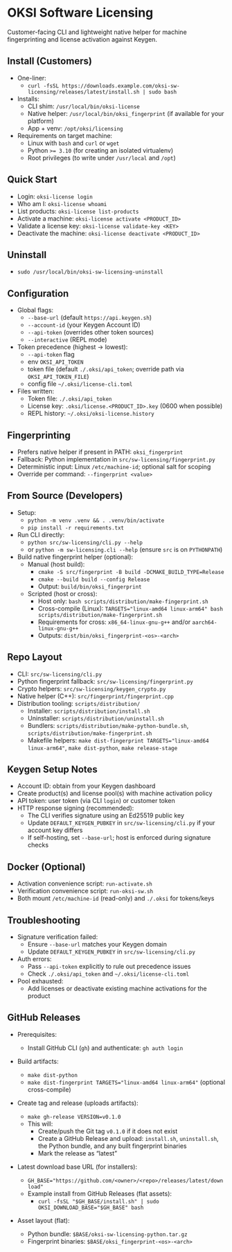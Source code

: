 # OKSI Software Licensing

Customer-facing CLI and lightweight native helper for machine fingerprinting and license activation against Keygen.

## Install (Customers)

- One-liner:
  - `curl -fsSL https://downloads.example.com/oksi-sw-licensing/releases/latest/install.sh | sudo bash`
- Installs:
  - CLI shim: `/usr/local/bin/oksi-license`
  - Native helper: `/usr/local/bin/oksi_fingerprint` (if available for your platform)
  - App + venv: `/opt/oksi/licensing`
- Requirements on target machine:
  - Linux with `bash` and `curl` or `wget`
  - Python `>= 3.10` (for creating an isolated virtualenv)
  - Root privileges (to write under `/usr/local` and `/opt`)

## Quick Start

- Login: `oksi-license login`
- Who am I: `oksi-license whoami`
- List products: `oksi-license list-products`
- Activate a machine: `oksi-license activate <PRODUCT_ID>`
- Validate a license key: `oksi-license validate-key <KEY>`
- Deactivate the machine: `oksi-license deactivate <PRODUCT_ID>`

## Uninstall

- `sudo /usr/local/bin/oksi-sw-licensing-uninstall`

## Configuration

- Global flags:
  - `--base-url` (default `https://api.keygen.sh`)
  - `--account-id` (your Keygen Account ID)
  - `--api-token` (overrides other token sources)
  - `--interactive` (REPL mode)
- Token precedence (highest → lowest):
  - `--api-token` flag
  - env `OKSI_API_TOKEN`
  - token file (default `./.oksi/api_token`; override path via `OKSI_API_TOKEN_FILE`)
  - config file `~/.oksi/license-cli.toml`
- Files written:
  - Token file: `./.oksi/api_token`
  - License key: `.oksi/license.<PRODUCT_ID>.key` (0600 when possible)
  - REPL history: `~/.oksi/oksi-license.history`

## Fingerprinting

- Prefers native helper if present in PATH: `oksi_fingerprint`
- Fallback: Python implementation in `src/sw-licensing/fingerprint.py`
- Deterministic input: Linux `/etc/machine-id`; optional salt for scoping
- Override per command: `--fingerprint <value>`

## From Source (Developers)

- Setup:
  - `python -m venv .venv && . .venv/bin/activate`
  - `pip install -r requirements.txt`
- Run CLI directly:
  - `python src/sw-licensing/cli.py --help`
  - or `python -m sw-licensing.cli --help` (ensure `src` is on `PYTHONPATH`)
- Build native fingerprint helper (optional):
  - Manual (host build):
    - `cmake -S src/fingerprint -B build -DCMAKE_BUILD_TYPE=Release`
    - `cmake --build build --config Release`
    - Output: `build/bin/oksi_fingerprint`
  - Scripted (host or cross):
    - Host only: `bash scripts/distribution/make-fingerprint.sh`
    - Cross-compile (Linux): `TARGETS="linux-amd64 linux-arm64" bash scripts/distribution/make-fingerprint.sh`
    - Requirements for cross: `x86_64-linux-gnu-g++` and/or `aarch64-linux-gnu-g++`
    - Outputs: `dist/bin/oksi_fingerprint-<os>-<arch>`

## Repo Layout

- CLI: `src/sw-licensing/cli.py`
- Python fingerprint fallback: `src/sw-licensing/fingerprint.py`
- Crypto helpers: `src/sw-licensing/keygen_crypto.py`
- Native helper (C++): `src/fingerprint/fingerprint.cpp`
- Distribution tooling: `scripts/distribution/`
  - Installer: `scripts/distribution/install.sh`
  - Uninstaller: `scripts/distribution/uninstall.sh`
  - Bundlers: `scripts/distribution/make-python-bundle.sh`, `scripts/distribution/make-fingerprint.sh`
  - Makefile helpers: `make dist-fingerprint TARGETS="linux-amd64 linux-arm64"`, `make dist-python`, `make release-stage`

## Keygen Setup Notes

- Account ID: obtain from your Keygen dashboard
- Create product(s) and license pool(s) with machine activation policy
- API token: user token (via CLI `login`) or customer token
- HTTP response signing (recommended):
  - The CLI verifies signature using an Ed25519 public key
  - Update `DEFAULT_KEYGEN_PUBKEY` in `src/sw-licensing/cli.py` if your account key differs
  - If self-hosting, set `--base-url`; host is enforced during signature checks

## Docker (Optional)

- Activation convenience script: `run-activate.sh`
- Verification convenience script: `run-oksi-sw.sh`
- Both mount `/etc/machine-id` (read-only) and `./.oksi` for tokens/keys

## Troubleshooting

- Signature verification failed:
  - Ensure `--base-url` matches your Keygen domain
  - Update `DEFAULT_KEYGEN_PUBKEY` in `src/sw-licensing/cli.py`
- Auth errors:
  - Pass `--api-token` explicitly to rule out precedence issues
  - Check `./.oksi/api_token` and `~/.oksi/license-cli.toml`
- Pool exhausted:
  - Add licenses or deactivate existing machine activations for the product

## GitHub Releases

- Prerequisites:
  - Install GitHub CLI (`gh`) and authenticate: `gh auth login`

- Build artifacts:
  - `make dist-python`
  - `make dist-fingerprint TARGETS="linux-amd64 linux-arm64"` (optional cross-compile)

- Create tag and release (uploads artifacts):
  - `make gh-release VERSION=v0.1.0`
  - This will:
    - Create/push the Git tag `v0.1.0` if it does not exist
    - Create a GitHub Release and upload: `install.sh`, `uninstall.sh`, the Python bundle, and any built fingerprint binaries
    - Mark the release as “latest”

- Latest download base URL (for installers):
  - `GH_BASE="https://github.com/<owner>/<repo>/releases/latest/download"`
  - Example install from GitHub Releases (flat assets):
    - `curl -fsSL "$GH_BASE/install.sh" | sudo OKSI_DOWNLOAD_BASE="$GH_BASE" bash`

- Asset layout (flat):
  - Python bundle: `$BASE/oksi-sw-licensing-python.tar.gz`
  - Fingerprint binaries: `$BASE/oksi_fingerprint-<os>-<arch>`
